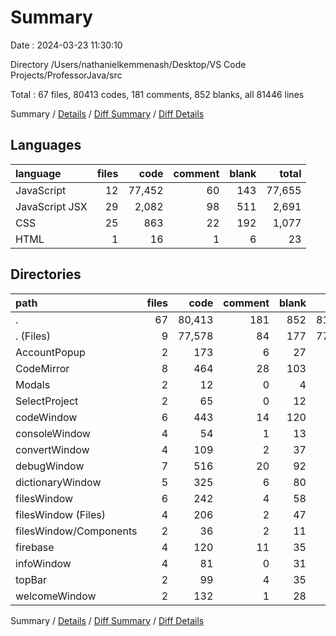 # Summary

Date : 2024-03-23 11:30:10

Directory /Users/nathanielkemmenash/Desktop/VS Code Projects/ProfessorJava/src

Total : 67 files,  80413 codes, 181 comments, 852 blanks, all 81446 lines

Summary / [Details](details.md) / [Diff Summary](diff.md) / [Diff Details](diff-details.md)

## Languages
| language | files | code | comment | blank | total |
| :--- | ---: | ---: | ---: | ---: | ---: |
| JavaScript | 12 | 77,452 | 60 | 143 | 77,655 |
| JavaScript JSX | 29 | 2,082 | 98 | 511 | 2,691 |
| CSS | 25 | 863 | 22 | 192 | 1,077 |
| HTML | 1 | 16 | 1 | 6 | 23 |

## Directories
| path | files | code | comment | blank | total |
| :--- | ---: | ---: | ---: | ---: | ---: |
| . | 67 | 80,413 | 181 | 852 | 81,446 |
| . (Files) | 9 | 77,578 | 84 | 177 | 77,839 |
| AccountPopup | 2 | 173 | 6 | 27 | 206 |
| CodeMirror | 8 | 464 | 28 | 103 | 595 |
| Modals | 2 | 12 | 0 | 4 | 16 |
| SelectProject | 2 | 65 | 0 | 12 | 77 |
| codeWindow | 6 | 443 | 14 | 120 | 577 |
| consoleWindow | 4 | 54 | 1 | 13 | 68 |
| convertWindow | 4 | 109 | 2 | 37 | 148 |
| debugWindow | 7 | 516 | 20 | 92 | 628 |
| dictionaryWindow | 5 | 325 | 6 | 80 | 411 |
| filesWindow | 6 | 242 | 4 | 58 | 304 |
| filesWindow (Files) | 4 | 206 | 2 | 47 | 255 |
| filesWindow/Components | 2 | 36 | 2 | 11 | 49 |
| firebase | 4 | 120 | 11 | 35 | 166 |
| infoWindow | 4 | 81 | 0 | 31 | 112 |
| topBar | 2 | 99 | 4 | 35 | 138 |
| welcomeWindow | 2 | 132 | 1 | 28 | 161 |

Summary / [Details](details.md) / [Diff Summary](diff.md) / [Diff Details](diff-details.md)